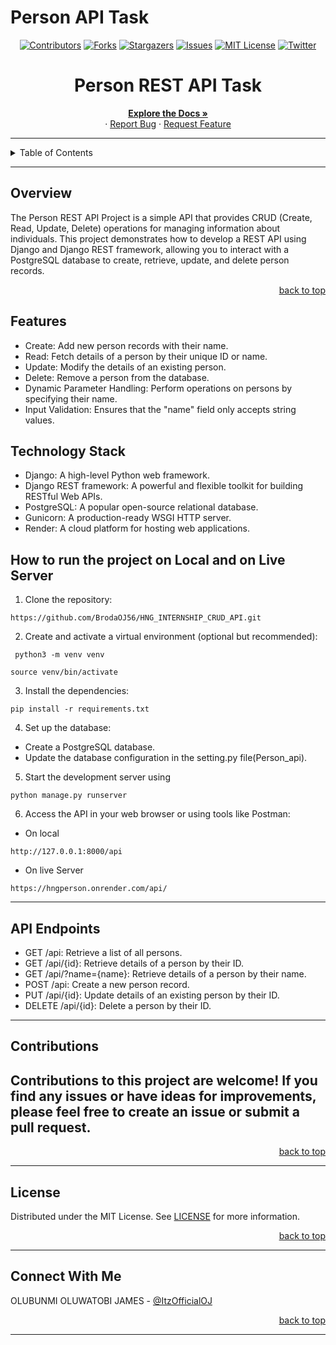 # Person API Task

<!-- Back to Top Navigation Anchor -->
<a name="readme-top"></a>

<!-- Project Shields -->
<div align="center">

  [![Contributors][contributors-shield]][contributors-url]
  [![Forks][forks-shield]][forks-url]
  [![Stargazers][stars-shield]][stars-url]
  [![Issues][issues-shield]][issues-url]
  [![MIT License][license-shield]][license-url]
  [![Twitter][twitter-shield]][twitter-url]
</div>


<div align="center">
  <h1>Person REST API Task</h1>
</div>

<div>
  <p align="center">
    <a href="https://github.com/BrodaOJ56/HNG_INTERNSHIP_CRUD_API#readme"><strong>Explore the Docs »</strong></a>
    <br />
    ·
    <a href="https://github.com/BrodaOJ56/HNG_INTERNSHIP_CRUD_API/issues">Report Bug</a>
    ·
    <a href="https://github.com/BrodaOJ56/HNG_INTERNSHIP_CRUD_API/issues">Request Feature</a>
  </p>
</div>

---

<!-- Table of Contents -->
<details>
  <summary>Table of Contents</summary>
  <ol>
    <li>
      <a href="#Overview"> Overview </a>
    </li>
    <li><a href="#Features">Features</a></li>
    <li><a href="#Technology-Stack">Technology Stack/a></li>
    <li><a href="#How-to-run-the-project-on-Local">How to run the project on Local</a></li>
    <li><a href="#API-Endpoints">API Endpoints</a></li>
    <li><a href="#Contributions">Contributions</a></li>
    <li><a href="#license">License</a></li>
    <li><a href="#Connect-With-Me">Connect With Me</a></li>
  </ol>
  <p align="right"><a href="#readme-top">back to top</a></p>
</details>

---

<!-- About the Blog -->
## Overview

The Person REST API Project is a simple API that provides CRUD (Create, Read, Update, Delete) operations for managing information about individuals. This project demonstrates how to develop a REST API using Django and Django REST framework, allowing you to interact with a PostgreSQL database to create, retrieve, update, and delete person records.




<p align="right"><a href="#readme-top">back to top</a></p>

<!-- Features -->
## Features  

- Create: Add new person records with their name.
- Read: Fetch details of a person by their unique ID or name.
- Update: Modify the details of an existing person.
- Delete: Remove a person from the database.
- Dynamic Parameter Handling: Perform operations on persons by specifying their name.
- Input Validation: Ensures that the "name" field only accepts string values.


## Technology Stack

- Django: A high-level Python web framework.
- Django REST framework: A powerful and flexible toolkit for building RESTful Web APIs.
- PostgreSQL: A popular open-source relational database.
- Gunicorn: A production-ready WSGI HTTP server.
- Render: A cloud platform for hosting web applications.

## How to run the project on Local and on Live Server

1. Clone the repository:
```
https://github.com/BrodaOJ56/HNG_INTERNSHIP_CRUD_API.git
```
2. Create and activate a virtual environment (optional but recommended):
 ```
  python3 -m venv venv
  ```

```
source venv/bin/activate
```

3. Install the dependencies:
```
pip install -r requirements.txt
```
4. Set up the database:

- Create a PostgreSQL database.
- Update the database configuration in the setting.py file(Person_api).

5. Start the development server using 
```
python manage.py runserver
```
6. Access the API in your web browser or using tools like Postman:
- On local
```
http://127.0.0.1:8000/api
```
- On live Server
```
https://hngperson.onrender.com/api/
```
---

## API Endpoints

- GET /api: Retrieve a list of all persons.
- GET /api/{id}: Retrieve details of a person by their ID.
- GET /api/?name={name}: Retrieve details of a person by their name.
- POST /api: Create a new person record.
- PUT /api/{id}: Update details of an existing person by their ID.
- DELETE /api/{id}: Delete a person by their ID.

---


## Contributions
Contributions to this project are welcome! If you find any issues or have ideas for improvements, please feel free to create an issue or submit a pull request.
---

<p align="right"><a href="#readme-top">back to top</a></p>

---

<!-- License -->
## License

Distributed under the MIT License. See <a href="[https://github.com/BrodaOJ56/HNG_INTERNSHIP_CRUD_API/blob/main/LICENSE">LICENSE</a> for more information.

<p align="right"><a href="#readme-top">back to top</a></p>

---

<!-- Contact -->
## Connect With Me

OLUBUNMI OLUWATOBI JAMES - [@ItzOfficialOJ](https://twitter.com/ItzOfficialOJ)


<p align="right"><a href="#readme-top">back to top</a></p>


---

<!-- Markdown Links & Images -->
[contributors-shield]: https://img.shields.io/github/contributors/BrodaOJ56/HNG_INTERNSHIP_CRUD_API.svg?style=for-the-badge
[contributors-url]: https://github.com/BrodaOJ56/HNG_INTERNSHIP_CRUD_API/graphs/contributors
[forks-shield]: https://img.shields.io/github/forks/BrodaOJ56/HNG_INTERNSHIP_CRUD_API.svg?style=for-the-badge
[forks-url]: https://github.com/BrodaOJ56/HNG_INTERNSHIP_CRUD_API/network/members
[stars-shield]: https://img.shields.io/github/stars/BrodaOJ56/HNG_INTERNSHIP_CRUD_API.svg?style=for-the-badge
[stars-url]: https://github.com/BrodaOJ56/HNG_INTERNSHIP_CRUD_API/stargazers
[issues-shield]: https://img.shields.io/github/issues/BrodaOJ56/HNG_INTERNSHIP_CRUD_API.svg?style=for-the-badge
[issues-url]: https://github.com/BrodaOJ56/HNG_INTERNSHIP_CRUD_API/issues
[license-shield]: https://img.shields.io/github/license/BrodaOJ56/HNG_INTERNSHIP_CRUD_API.svg?style=for-the-badge
[license-url]: https://github.com/BrodaOJ56/HNG_INTERNSHIP_CRUD_API/blob/main/LICENSE.txt
[twitter-shield]: https://img.shields.io/badge/-@ItzOfficialOJ-1ca0f1?style=for-the-badge&logo=twitter&logoColor=white&link=https://twitter.com/ItzOfficialOJ
[twitter-url]: https://twitter.com/ItzOfficialOJ
